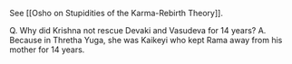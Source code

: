 See [[Osho on Stupidities of the Karma-Rebirth Theory]].

Q. Why did Krishna not rescue Devaki and Vasudeva for 14 years?
A. Because in Thretha Yuga, she was Kaikeyi who kept Rama away from his mother for 14 years.

